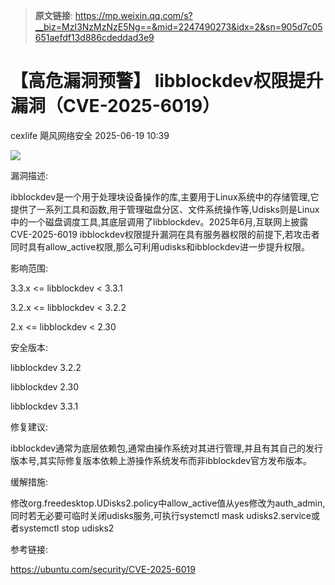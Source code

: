 > **原文链接**: https://mp.weixin.qq.com/s?__biz=MzI3NzMzNzE5Ng==&mid=2247490273&idx=2&sn=905d7c05651aefdf13d886cdeddad3e9

#  【高危漏洞预警】 libblockdev权限提升漏洞（CVE-2025-6019）  
cexlife  飓风网络安全   2025-06-19 10:39  
  
![](https://mmbiz.qpic.cn/mmbiz_png/ibhQpAia4xu008hvsJzkhr36oBLraYNOVzzud81734rtibo1xGP6IbkW445tw0bPBBnRChnyYMeWVCZv3iajE4x5gw/640?wx_fmt=png&from=appmsg "")  
  
漏洞描述:  
  
ibblockdev是一个用于处理块设备操作的库,主要用于Linux系统中的存储管理,它提供了一系列工具和函数,用于管理磁盘分区、文件系统操作等,Udisks则是Linux中的一个磁盘调度工具,其底层调用了libblockdev。2025年6月,互联网上披露CVE-2025-6019 ibblockdev权限提升漏洞在具有服务器权限的前提下,若攻击者同时具有allow_active权限,那么可利用udisks和ibblockdev进一步提升权限。  
  
影响范围:  
  
3.3.x <= libblockdev < 3.3.1  
  
3.2.x <= libblockdev < 3.2.2  
  
2.x <= libblockdev < 2.30  
  
安全版本:  
  
libblockdev 3.2.2  
  
libblockdev 2.30  
  
libblockdev 3.3.1  
  
修复建议:  
  
ibblockdev通常为底层依赖包,通常由操作系统对其进行管理,并且有其自己的发行版本号,其实际修复版本依赖上游操作系统发布而非ibblockdev官方发布版本。  
  
缓解措施:  
  
修改org.freedesktop.UDisks2.policy中allow_active值从yes修改为auth_admin,同时若无必要可临时关闭udisks服务,可执行systemctl mask udisks2.service或者systemctl stop udisks2  
  
参考链接:  
  
https://ubuntu.com/security/CVE-2025-6019  
  
  
